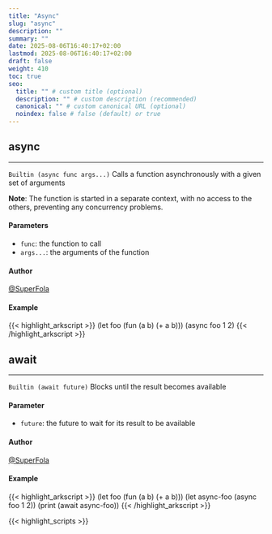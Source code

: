 ```yaml
---
title: "Async"
slug: "async"
description: ""
summary: ""
date: 2025-08-06T16:40:17+02:00
lastmod: 2025-08-06T16:40:17+02:00
draft: false
weight: 410
toc: true
seo:
  title: "" # custom title (optional)
  description: "" # custom description (recommended)
  canonical: "" # custom canonical URL (optional)
  noindex: false # false (default) or true
---
```


## async

---
`Builtin (async func args...)`
Calls a function asynchronously with a given set of arguments

**Note**: The function is started in a separate context, with no access to the others, preventing any concurrency problems.
#### Parameters
- `func`: the function to call
- `args...`: the arguments of the function

#### Author
[@SuperFola](https://github.com/SuperFola)

#### Example
{{< highlight_arkscript >}}
(let foo (fun (a b) (+ a b)))
(async foo 1 2)
{{< /highlight_arkscript >}}

## await

---
`Builtin (await future)`
Blocks until the result becomes available

#### Parameter
- `future`: the future to wait for its result to be available

#### Author
[@SuperFola](https://github.com/SuperFola)

#### Example
{{< highlight_arkscript >}}
(let foo (fun (a b) (+ a b)))
(let async-foo (async foo 1 2))
(print (await async-foo))
{{< /highlight_arkscript >}}



{{< highlight_scripts >}}
